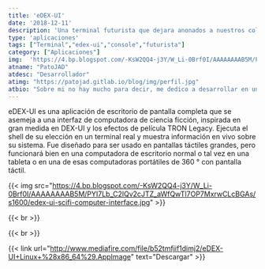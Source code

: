 ```yaml
---
title: 'eDEX-UI'
date: '2018-12-11'
description: 'Una terminal futurista que dejara anonados a nuestros colegas'
type: 'aplicaciones'
tags: ["Terminal","edex-ui","console","futurista"]
category: ["Aplicaciones"]
img:  'https://4.bp.blogspot.com/-KsW2QQ4-j3Y/W_Li-0Brf0I/AAAAAAAAB5M/PYI7Lb_C2lQv2cJTZ_aWfQwTl7OP7MxrwCLcBGAs/s1600/edex-ui-scifi-computer-interface.jpg'
atname: "PatoJAD"
atdesc: "Desarrollador"
atimg: "https://patojad.gitlab.io/blog/img/perfil.jpg"
atbio: "Sobre mi no hay mucho para decir, me dedico a desarrollar en una empresa de telecomunicaciones, utilizo linux desde el 2012 y hace años que es mi sistema operativo main. Soy una persona que busca crecer profesionalmente sin dejar de divertirse y hacer lo que me gusta. Siempre digo que cuando un proyecto sale es importate agradecer, por lo cual les recomiendo a todos leer la seccion Agreadecimientos en la cual me tome un tiempito para poder agradecer a todos y cada uno de los que hicieron posible todo esto."
---
```


eDEX-UI es una aplicación de escritorio de pantalla completa que se asemeja a una interfaz de computadora de ciencia ficción, inspirada en gran medida en DEX-UI y los efectos de película TRON Legacy. Ejecuta el shell de su elección en un terminal real y muestra información en vivo sobre su sistema. Fue diseñado para ser usado en pantallas táctiles grandes, pero funcionará bien en una computadora de escritorio normal o tal vez en una tableta o en una de esas computadoras portátiles de 360 ° con pantalla táctil.

{{< img src="https://4.bp.blogspot.com/-KsW2QQ4-j3Y/W_Li-0Brf0I/AAAAAAAAB5M/PYI7Lb_C2lQv2cJTZ_aWfQwTl7OP7MxrwCLcBGAs/s1600/edex-ui-scifi-computer-interface.jpg" >}}

{{< br >}}

{{< br >}}

{{< link url="http://www.mediafire.com/file/b52tmfjif1dimj2/eDEX-UI+Linux+%28x86_64%29.AppImage" text="Descargar" >}}
